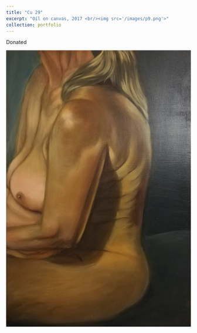 ```yaml
---
title: "Cu 29"
excerpt: "Oil on canvas, 2017 <br/><img src='/images/p9.png'>"
collection: portfolio
---
```

Donated


![p9](/images/p9.jpg)
